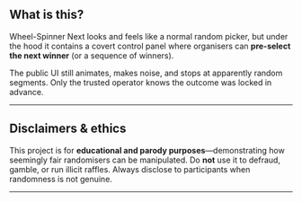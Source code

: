 ## What is this?

Wheel-Spinner Next looks and feels like a normal random picker, but under the hood it contains a covert control panel where organisers can **pre-select the next winner** (or a sequence of winners).

The public UI still animates, makes noise, and stops at apparently random segments. Only the trusted operator knows the outcome was locked in advance.

---

## Disclaimers & ethics

This project is for **educational and parody purposes**—demonstrating how seemingly fair randomisers can be manipulated. Do **not** use it to defraud, gamble, or run illicit raffles. Always disclose to participants when randomness is not genuine.

---
